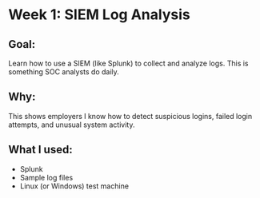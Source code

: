 # Week 1: SIEM Log Analysis

## Goal:
Learn how to use a SIEM (like Splunk) to collect and analyze logs. This is something SOC analysts do daily.

## Why:
This shows employers I know how to detect suspicious logins, failed login attempts, and unusual system activity.

## What I used:
- Splunk
- Sample log files
- Linux (or Windows) test machine
